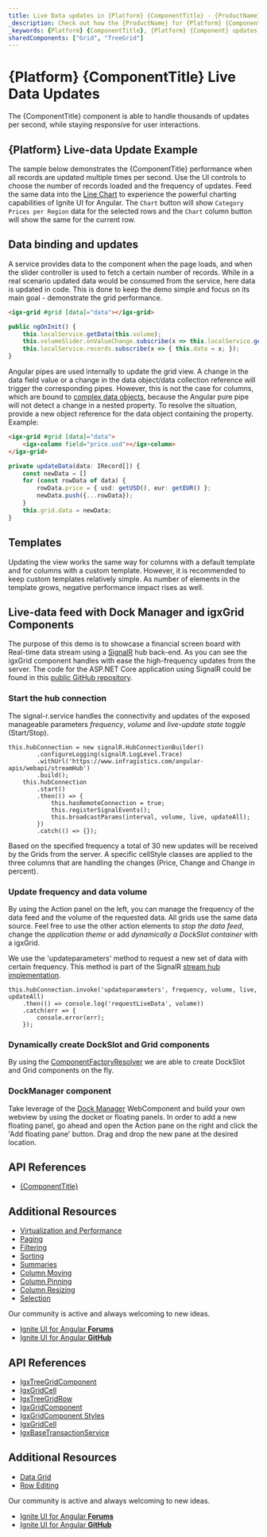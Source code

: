 ```yaml
---
title: Live Data updates in {Platform} {ComponentTitle} - {ProductName} for {Platform}
_description: Check out how the {ProductName} for {Platform} {Component Name} can handle thousands of updates per second, while staying responsive for user interactions.
_keywords: {Platform} {ComponentTitle}, {Platform} {Component} updates, {Platform} live data, infragistics
sharedComponents: ["Grid", "TreeGrid"]
---
```


# {Platform} {ComponentTitle} Live Data Updates

The {ComponentTitle} component is able to handle thousands of updates per second, while staying responsive for user interactions.

## {Platform} Live-data Update Example

The sample below demonstrates the {ComponentTitle} performance when all records are updated multiple times per second. Use the UI controls to choose the number of records loaded and the frequency of updates.
Feed the same data into the [Line Chart](../charts/types/line-chart.md) to experience the powerful charting capabilities of Ignite UI for Angular. The `Chart` button will show `Category Prices per Region` data for the selected rows and the `Chart` column button will show the same for the current row.

<code-view style="height:700px"
           data-demos-base-url="{environment:dvDemosBaseUrl}"
           iframe-src="{environment:dvDemosBaseUrl}/grid-finjs"
           alt="Angular Live-data Update Example">
</code-view>


## Data binding and updates

A service provides data to the component when the page loads, and when the slider controller is used to fetch a certain number of records. While in a real scenario updated data would be consumed from the service, here data is updated in code. This is done to keep the demo simple and focus on its main goal - demonstrate the grid performance.

```html
<igx-grid #grid [data]="data"></igx-grid>
```

```typescript
public ngOnInit() {
    this.localService.getData(this.volume);
    this.volumeSlider.onValueChange.subscribe(x => this.localService.getData(this.volume);
    this.localService.records.subscribe(x => { this.data = x; });
}
```

Angular pipes are used internally to update the grid view. A change in the data field value or a change in the data object/data collection reference will trigger the corresponding pipes. However, this is not the case for columns, which are bound to [complex data objects](grid.md#complex-data-binding), because the Angular pure pipe will not detect a change in a nested property. To resolve the situation, provide a new object reference for the data object containing the property. Example:

```html
<igx-grid #grid [data]="data">
    <igx-column field="price.usd"></igx-column>
</igx-grid>
```

```typescript
private updateData(data: IRecord[]) {
    const newData = []
    for (const rowData of data) {
        rowData.price = { usd: getUSD(), eur: getEUR() };
        newData.push({...rowData});
    }
    this.grid.data = newData;
}
```

## Templates
Updating the view works the same way for columns with a default template and for columns with a custom template. However, it is recommended to keep custom templates relatively simple. As number of elements in the template grows, negative performance impact rises as well.

## Live-data feed with Dock Manager and igxGrid Components

The purpose of this demo is to showcase a financial screen board with Real-time data stream using a [SignalR](https://dotnet.microsoft.com/apps/aspnet/signalr) hub back-end.
As you can see the igxGrid component handles with ease the high-frequency updates from the server. The code for the ASP.NET Core application using SignalR could be found in this [public GitHub repository](https://github.com/IgniteUI/finjs-web-api).

<code-view style="height:700px"
           data-demos-base-url="{environment:dvDemosBaseUrl}"
           iframe-src="{environment:dvDemosBaseUrl}/grid-finjs-dock-manager/grid-finjs-dock-manager"
           alt="{Platform} {ComponentTitle} Live-data Update Example with a service">
</code-view>

### Start the hub connection

The signal-r.service handles the connectivity and updates of the exposed manageable parameters *frequency*, *volume* and *live-update state toggle* (Start/Stop).

```razor
this.hubConnection = new signalR.HubConnectionBuilder()
        .configureLogging(signalR.LogLevel.Trace)
        .withUrl('https://www.infragistics.com/angular-apis/webapi/streamHub')
        .build();
    this.hubConnection
        .start()
        .then(() => {
            this.hasRemoteConnection = true;
            this.registerSignalEvents();
            this.broadcastParams(interval, volume, live, updateAll);
        })
        .catch(() => {});
```

Based on the specified frequency a total of 30 new updates will be received by the Grids from the server. A specific cellStyle classes are applied to the three columns that are handling the changes (Price, Change and Change in percent).

### Update frequency and data volume

By using the Action panel on the left, you can manage the frequency of the data feed and the volume of the requested data. All grids use the same data source. Feel free to use the other action elements to *stop the data feed*, change the *application theme* or add *dynamically a DockSlot container* with a igxGrid.

We use the 'updateparameters' method to request a new set of data with certain frequency. This method is part of the SignalR [stream hub implementation](https://github.com/IgniteUI/finjs-web-api/blob/master/WebAPI/Models/StreamHub.cs#L18).

```razor
this.hubConnection.invoke('updateparameters', frequency, volume, live, updateAll)
    .then(() => console.log('requestLiveData', volume))
    .catch(err => {
        console.error(err);
    });
```

### Dynamically create DockSlot and Grid components

By using the [ComponentFactoryResolver](https://angular.io/api/core/ComponentFactoryResolver) we are able to create DockSlot and Grid components on the fly.

### DockManager component
Take leverage of the [Dock Manager](../dock-manager.md) WebComponent and build your own webview by using the docket or floating panels. In order to add a new floating panel, go ahead and open the Action pane on the right and click the 'Add floating pane' button. Drag and drop the new pane at the desired location.

## API References
* [{ComponentTitle}]({environment:angularApiUrl}/classes/igxgridcomponent.html)

## Additional Resources

* [Virtualization and Performance](virtualization.md)
* [Paging](paging.md)
* [Filtering](filtering.md)
* [Sorting](sorting.md)
* [Summaries](summaries.md)
* [Column Moving](column-moving.md)
* [Column Pinning](column-pinning.md)
* [Column Resizing](column-resizing.md)
* [Selection](selection.md)

Our community is active and always welcoming to new ideas.

* [Ignite UI for Angular **Forums**](https://www.infragistics.com/community/forums/f/ignite-ui-for-angular)
* [Ignite UI for Angular **GitHub**](https://github.com/IgniteUI/igniteui-angular)


<code-view style="height:700px"
           data-demos-base-url="{environment:dvDemosBaseUrl}"
           iframe-src="{environment:dvDemosBaseUrl}/treegrid-finjs"
           alt="{Platform} {ComponentTitle} Live-data Update Example">
</code-view>


## API References

* [IgxTreeGridComponent]({environment:angularApiUrl}/classes/igxtreegridcomponent.html)
* [IgxGridCell]({environment:angularApiUrl}/classes/igxgridcell.html)
* [IgxTreeGridRow]({environment:angularApiUrl}/classes/igxtreegridrow.html)
* [IgxGridComponent]({environment:angularApiUrl}/classes/igxgridcomponent.html)
* [IgxGridComponent Styles]({environment:sassApiUrl}/#function-grid-theme)
* [IgxGridCell]({environment:angularApiUrl}/classes/igxgridcell.html)
* [IgxBaseTransactionService]({environment:angularApiUrl}/classes/igxbasetransactionservice.html)


## Additional Resources

* [Data Grid](../grid/grid.md)
* [Row Editing](row-editing.md)


Our community is active and always welcoming to new ideas.

* [Ignite UI for Angular **Forums**](https://www.infragistics.com/community/forums/f/ignite-ui-for-angular)
* [Ignite UI for Angular **GitHub**](https://github.com/IgniteUI/igniteui-angular)


